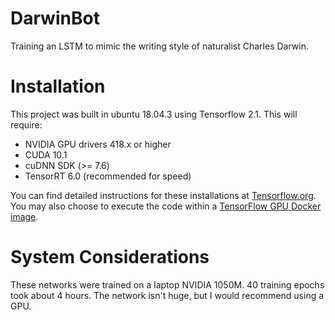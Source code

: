# <h1>DarwinBot</h1>
 Training an LSTM to mimic the writing style of naturalist Charles Darwin.
 
 <h1>Installation</h1>
 
 This project was built in ubuntu 18.04.3 using Tensorflow 2.1. 
 This will require:
 <ul>
 <li>NVIDIA GPU drivers 418.x or higher</li> 
 <li>CUDA 10.1</li>
 <li>cuDNN SDK (>= 7.6)</li>
 <li>TensorRT 6.0 (recommended for speed)</li>
</ul>

You can find detailed instructions for these installations at <a href='https://www.tensorflow.org/install/gpu'>Tensorflow.org</a>. 
You may also choose to execute the code within a <a href='https://hub.docker.com/r/tensorflow/tensorflow/'>TensorFlow GPU Docker image</a>.

<h1>System Considerations</h1>

These networks were trained on a laptop NVIDIA 1050M. 40 training epochs took about 4 hours. The network isn't huge, but I would recommend using a GPU.

